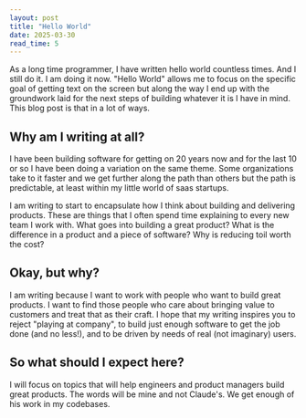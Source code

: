 ```yaml
---
layout: post
title: "Hello World"
date: 2025-03-30
read_time: 5
---
```


As a long time programmer, I have written hello world countless times. And I still do it. I am doing it now. "Hello World" allows me to focus on the specific goal of getting text on the screen but along the way I end up with the groundwork laid for the next steps of building whatever it is I have in mind. This blog post is that in a lot of ways.

## Why am I writing at all?

I have been building software for getting on 20 years now and for the last 10 or so I have been doing a variation on the same theme. Some organizations take to it faster and we get further along the path than others but the path is predictable, at least within my little world of saas startups.

I am writing to start to encapsulate how I think about building and delivering products. These are things that I often spend time explaining to every new team I work with. What goes into building a great product? What is the difference in a product and a piece of software? Why is reducing toil worth the cost?

## Okay, but why?

I am writing because I want to work with people who want to build great products. I want to find those people who care about bringing value to customers and treat that as their craft. I hope that my writing inspires you to reject "playing at company", to build just enough software to get the job done (and no less!), and to be driven by needs of real (not imaginary) users.

## So what should I expect here?

I will focus on topics that will help engineers and product managers build great products. The words will be mine and not Claude's. We get enough of his work in my codebases. 